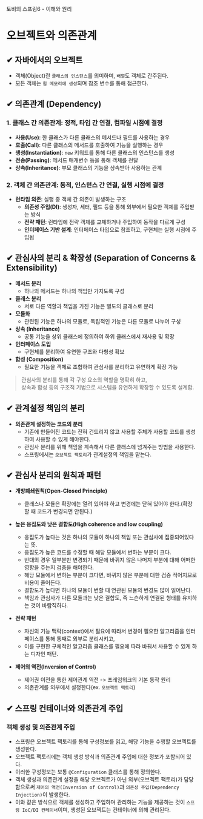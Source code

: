 토비의 스프링6 - 이해와 원리

# 오브젝트와 의존관계

## ✔ 자바에서의 오브젝트
- 객체(Object)란 `클래스의 인스턴스`를 의미하며, `배열`도 객체로 간주된다.
- 모든 객체는 `힙 메모리에 생성`되며 참조 변수를 통해 접근한다.

## ✔ 의존관계 (Dependency)

### 1. 클래스 간 의존관계: 정적, 타입 간 연결, 컴파일 시점에 결정
- **사용(Use)**: 한 클래스가 다른 클래스의 메서드나 필드를 사용하는 경우
- **호출(Call)**: 다른 클래스의 메서드를 호출하여 기능을 실행하는 경우
- **생성(Instantiation)**: `new` 키워드를 통해 다른 클래스의 인스턴스를 생성
- **전송(Passing)**: 메서드 매개변수 등을 통해 객체를 전달
- **상속(Inheritance)**: 부모 클래스의 기능을 상속받아 사용하는 관계

### 2. 객체 간 의존관계: 동적, 인스턴스 간 연결, 실행 시점에 결정
- **런타임 의존**: 실행 중 객체 간 의존이 발생하는 구조
  - **의존성 주입(DI)**: 생성자, 세터, 필드 등을 통해 외부에서 필요한 객체를 주입받는 방식
  - **전략 패턴**: 런타임에 전략 객체를 교체하거나 주입하여 동작을 다르게 구성
  - **인터페이스 기반 설계**: 인터페이스 타입으로 참조하고, 구현체는 실행 시점에 주입됨

## ✔ 관심사의 분리 & 확장성 (Separation of Concerns & Extensibility)
- **메서드 분리**  
  - 하나의 메서드는 하나의 책임만 가지도록 구성
- **클래스 분리**  
  - 서로 다른 역할과 책임을 가진 기능은 별도의 클래스로 분리
- **모듈화**  
  - 관련된 기능은 하나의 모듈로, 독립적인 기능은 다른 모듈로 나누어 구성
- **상속 (Inheritance)**  
  - 공통 기능을 상위 클래스에 정의하여 하위 클래스에서 재사용 및 확장
- **인터페이스 도입**  
  - 구현체를 분리하여 유연한 구조와 다형성 확보
- **합성 (Composition)**  
  - 필요한 기능을 객체로 조합하여 관심사를 분리하고 유연하게 확장 가능

> 관심사의 분리를 통해 각 구성 요소의 역할을 명확히 하고,  
> 상속과 합성 등의 구조적 기법으로 시스템을 유연하게 확장할 수 있도록 설계함.

## ✔ 관계설정 책임의 분리
- **의존관계 설정하는 코드의 분리**
  - 기존에 만들어진 코드는 전혀 건드리지 않고 사용할 주체가 사용할 코드를 생성하여 사용할 수 있게 해야한다.
  - 관심사 분리를 위해 책임을 계속해서 다른 클래스에 넘겨주는 방법을 사용한다.
  - 스프링에서는 `오브젝트 팩토리`가 관계설정의 책임을 맡는다.
   
## ✔ 관심사 분리의 원칙과 패턴
- **개방폐쇄원칙(Open-Closed Principle)**
  - 클래스나 모듈은 확장에는 열려 있어야 하고 변경에는 닫혀 있어야 한다.(확장할 때 코드가 변경되면 안된다.)
- **높은 응집도와 낮은 결합도(High coherence and low coupling)**
  - 응집도가 높다는 것은 하나의 모듈이 하나의 책임 또는 관심사에 집중되어있다는 뜻.
  - 응집도가 높은 코드를 수정할 때 해당 모듈에서 변하는 부분이 크다.
  - 반대의 경우 일부분만 변경되기 때문에 바뀌지 않은 나머지 부분에 대해 어떠한 영향을 주는지 검증을 해야한다.
  - 해당 모듈에서 변하는 부분이 크다면, 바뀌지 않은 부분에 대한 검증 적어지므로 비용이 줄어든다.
  - 결합도가 높다면 하나의 모듈이 변할 때 연관된 모듈의 변경도 많이 일어난다.
  - 책임과 관심사가 다른 모듈과는 낮은 결합도, 즉 느슨하게 연결된 형태를 유지하는 것이 바람직하다.
- **전략 패턴**
  - 자신의 기능 맥락(context)에서 필요에 따라서 변경이 필요한 알고리즘을 인터페이스를 통해 통째로 외부로 분리시키고,
  - 이를 구현한 구체적인 알고리즘 클래스를 필요에 따라 바꿔서 사용할 수 있게 하는 디자인 패턴.

- **제어의 역전(Inversion of Control)**
  - 제어권 이전을 통한 제어관계 역전 -> 프레임워크의 기본 동작 원리
  - 의존관계를 외부에서 설정한다(ex. `오브젝트 팩토리`)

## ✔ 스프링 컨테이너와 의존관계 주입

### 객체 생성 및 의존관계 주입
- 스프링은 오브젝트 팩토리를 통해 구성정보를 읽고, 해당 기능을 수행할 오브젝트를 생성한다.
- 오브젝트 팩토리에는 객체 생성 방식과 의존관계 주입에 대한 정보가 포함되어 있다.
- 이러한 구성정보는 보통 `@Configuration` 클래스를 통해 정의한다.
- 객체 생성과 의존관계 설정을 해당 오브젝트가 아닌 외부(오브젝트 팩토리)가 담당함으로써 `제어의 역전(Inversion of Control)`과 `의존성 주입(Dependency Injection)`이 발생한다.
- 이와 같은 방식으로 객체를 생성하고 주입하며 관리하는 기능을 제공하는 것이 `스프링 IoC/DI 컨테이너`이며, 생성된 오브젝트는 컨테이너에 의해 관리된다.
